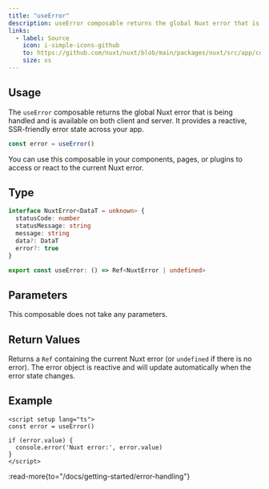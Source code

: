 ```yaml
---
title: "useError"
description: useError composable returns the global Nuxt error that is being handled.
links:
  - label: Source
    icon: i-simple-icons-github
    to: https://github.com/nuxt/nuxt/blob/main/packages/nuxt/src/app/composables/error.ts
    size: xs
---
```


## Usage

The `useError` composable returns the global Nuxt error that is being handled and is available on both client and server. It provides a reactive, SSR-friendly error state across your app.

```ts
const error = useError()
```

You can use this composable in your components, pages, or plugins to access or react to the current Nuxt error.

## Type

```ts
interface NuxtError<DataT = unknown> {
  statusCode: number
  statusMessage: string
  message: string
  data?: DataT
  error?: true
}

export const useError: () => Ref<NuxtError | undefined>
```

## Parameters

This composable does not take any parameters.

## Return Values

Returns a `Ref` containing the current Nuxt error (or `undefined` if there is no error). The error object is reactive and will update automatically when the error state changes.

## Example

```vue
<script setup lang="ts">
const error = useError()

if (error.value) {
  console.error('Nuxt error:', error.value)
}
</script>
```

:read-more{to="/docs/getting-started/error-handling"}
